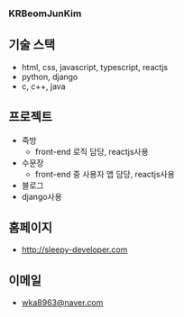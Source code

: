### KRBeomJunKim

## 기술 스택

* html, css, javascript, typescript, reactjs
* python, django
* c, c++, java

## 프로젝트

* 죽방
  * front-end 로직 담당, reactjs사용
* 수문장
  * front-end 중 사용자 앱 담당, reactjs사용
* 블로그
 * django사용
  
## 홈페이지

* <http://sleepy-developer.com>

## 이메일

* wka8963@naver.com
